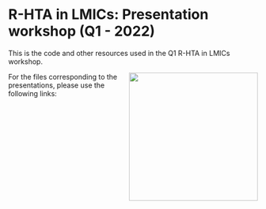 # R-HTA in LMICs: Presentation workshop (Q1 - 2022)
This is the code and other resources used in the Q1 R-HTA in LMICs workshop.

<img src="img/avatar.png" width="260" align="right" />

For the files corresponding to the presentations, please use the following links:

